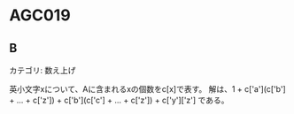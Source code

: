 # AGC019

## B
カテゴリ: 数え上げ

英小文字xについて、Aに含まれるxの個数をc[x]で表す。
解は、1 + c['a'](c['b'] + ... + c['z']) + c['b'](c['c'] + ... + c['z']) + c['y']['z'] である。

